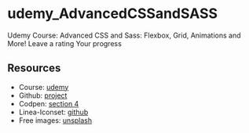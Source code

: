 # udemy_AdvancedCSSandSASS
Udemy Course: Advanced CSS and Sass: Flexbox, Grid, Animations and More! Leave a rating Your progress

## Resources
* Course: [udemy](https://www.udemy.com/course/advanced-css-and-sass/)
* Github: [project](https://github.com/kozigh01/udemy_AdvancedCSSandSASS)
* Codpen: [section 4](https://codepen.io/kozigh01/pen/MWYGQVR?editors=1100)
* Linea-Iconset: [github](https://github.com/linea-io/Linea-Iconset)
* Free images: [unsplash](https://unsplash.com/)
